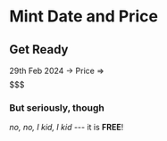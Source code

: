 # Mint Date and Price

## Get Ready

29th Feb 2024 -> Price => $$$$$$$$$$$$$$$$$$$$$$$

### But seriously, though

*no, no, I kid, I kid* --- it is **FREE**!
